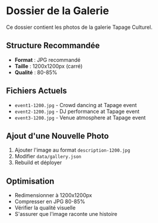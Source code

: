 # Dossier de la Galerie

Ce dossier contient les photos de la galerie Tapage Culturel.

## Structure Recommandée

- **Format** : JPG recommandé
- **Taille** : 1200x1200px (carré)
- **Qualité** : 80-85%

## Fichiers Actuels

- `event1-1200.jpg` - Crowd dancing at Tapage event
- `event2-1200.jpg` - DJ performance at Tapage event
- `event3-1200.jpg` - Venue atmosphere at Tapage event

## Ajout d'une Nouvelle Photo

1. Ajouter l'image au format `description-1200.jpg`
2. Modifier `data/gallery.json`
3. Rebuild et déployer

## Optimisation

- Redimensionner à 1200x1200px
- Compresser en JPG 80-85%
- Vérifier la qualité visuelle
- S'assurer que l'image raconte une histoire
